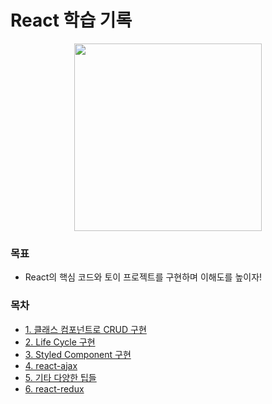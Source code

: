 # React 학습 기록

<p align='center'><img src="https://user-images.githubusercontent.com/76730867/154834175-e63e7cfa-bb46-4e54-b603-fcbcadca6398.jpeg" height="300"/></center></p>

### 목표

- React의 핵심 코드와 토이 프로젝트를 구현하며 이해도를 높이자!

### 목차


- [1. 클래스 컴포넌트로 CRUD 구현](https://github.com/projectkorea/study-js-react/tree/main/src/CRUD)
- [2. Life Cycle 구현]()
- [3. Styled Component 구현]()
- [4. react-ajax]()
- [5. 기타 다양한 팁들]()
- [6. react-redux](https://github.com/projectkorea/study-js-react/tree/main/src/react-redux)